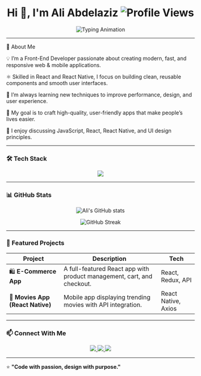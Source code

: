 <h1 align="center">
  Hi 👋, I'm Ali Abdelaziz  
  <img src="https://komarev.com/ghpvc/?username=aliabdelaziz268&label=Views&color=0e75b6&style=flat-square" alt="Profile Views"/>
</h1>

<p align="center">
  <img src="https://readme-typing-svg.demolab.com?font=Fira+Code&size=32&duration=2500&pause=1000&color=00C8FF&center=true&vCenter=true&width=650&lines=Front-End+Developer" alt="Typing Animation" />
</p>

---
🚀 About Me

💡 I’m a Front-End Developer passionate about creating modern, fast, and responsive web & mobile applications.

⚛️ Skilled in React and React Native, I focus on building clean, reusable components and smooth user interfaces.

🌱 I’m always learning new techniques to improve performance, design, and user experience.

🎯 My goal is to craft high-quality, user-friendly apps that make people’s lives easier.

💬 I enjoy discussing JavaScript, React, React Native, and UI design principles.  

---

### 🛠️ Tech Stack  
<p align="center">
  <img src="https://skillicons.dev/icons?i=html,css,js,react,bootstrap,tailwind,git,github,vscode,figma" />
</p>

---

### 📊 GitHub Stats  
<p align="center">
  <img src="https://github-readme-stats.vercel.app/api?username=YourGitHubUsername&show_icons=true&theme=tokyonight&hide_border=true" alt="Ali's GitHub stats" />
</p>

<p align="center">
  <img src="https://github-readme-streak-stats.herokuapp.com?user=YourGitHubUsername&theme=tokyonight&hide_border=true" alt="GitHub Streak" />
</p>

---

### 🌟 Featured Projects  

| Project | Description | Tech |
|----------|--------------|------|
| 🛍️ **E-Commerce App** | A full-featured React app with product management, cart, and checkout. | React, Redux, API |
| 📱 **Movies App (React Native)** | Mobile app displaying trending movies with API integration. | React Native, Axios |

---

### 📫 Connect With Me  
<p align="center">
  <a href="https://www.linkedin.com/in/ali-abdelaziz-moawad/" target="_blank">
    <img src="https://img.shields.io/badge/LinkedIn-0077B5?style=for-the-badge&logo=linkedin&logoColor=white"/>
  </a>
  <a href="mailto:aliabdelaziz268@gmail.com">
    <img src="https://img.shields.io/badge/Gmail-D14836?style=for-the-badge&logo=gmail&logoColor=white"/>
  </a>
  <a href="https://github.com/aliabdelaziz268">
    <img src="https://img.shields.io/badge/GitHub-100000?style=for-the-badge&logo=github&logoColor=white"/>
  </a>
</p>

---

⭐️ **"Code with passion, design with purpose."**  

